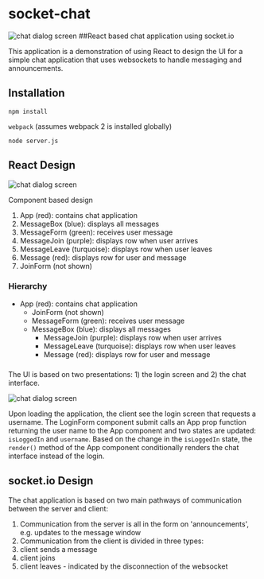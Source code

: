 # socket-chat

![chat dialog screen](https://github.com/pdcavanagh/socket-chat/chatDialog.png)
##React based chat application using socket.io

This application is a demonstration of using React to design the UI for a simple chat application that uses websockets to handle messaging and announcements.

## Installation
`npm install`

`webpack` (assumes webpack 2 is installed globally)

`node server.js`


## React Design

![chat dialog screen](https://github.com/pdcavanagh/socket-chat/chatUI.png)

Component based design

1. App (red): contains chat application
2. MessageBox (blue): displays all messages
3. MessageForm (green): receives user message
4. MessageJoin (purple): displays row when user arrives
5. MessageLeave (turquoise): displays row when user leaves
6. Message (red): displays row for user and message
7. JoinForm (not shown)

### Hierarchy

* App (red): contains chat application
  * JoinForm (not shown)
  * MessageForm (green): receives user message
  * MessageBox (blue): displays all messages
    * MessageJoin (purple): displays row when user arrives
    * MessageLeave (turquoise): displays row when user leaves
    * Message (red): displays row for user and message

### 
The UI is based on two presentations: 1) the login screen and 2) the chat interface.

![chat dialog screen](https://github.com/pdcavanagh/socket-chat/loginForm.png)

Upon loading the application, the client see the login screen that requests a username. The LoginForm component submit 
calls an App prop function returning the user name to the App component and two states are updated: `isLoggedIn` and `username`.
Based on the change in the `isLoggedIn` state, the `render()` method of the App component conditionally renders the 
chat interface instead of the login.

## socket.io Design

The chat application is based on two main pathways of communication between the server and client:

1. Communication from the server is all in the form on 'announcements', e.g. updates to the message window
2. Communication from the client is divided in three types: 
 1. client sends a message
 2. client joins
 3. client leaves - indicated by the disconnection of the websocket

